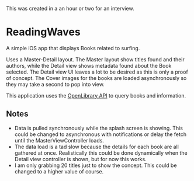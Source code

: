 This was created in a an hour or two for an interview. 

# ReadingWaves

A simple iOS app that displays Books related to surfing.

Uses a Master-Detail layout. The Master layout show titles found and their authors, while the Detail view shows metadata found about the Book selected. The Detail view UI leaves a lot to be desired as this is only a proof of concept. The Cover images for the books are loaded asynchronously so they may take a second to pop into view. 

This application uses the [OpenLibrary API](https://openlibrary.org/developers/api) to query books and information. 

## Notes

* Data is pulled synchronously while the splash screen is showing. This could be changed to asynchronous with notifications or delay the fetch until the MasterViewController loads. 
* The data load is a tad slow because the details for each book are all gathered at once. Realistically this could be done dynamically when the Detail view controller is shown, but for now this works. 
* I am only grabbing 20 titles just to show the concept. This could be changed to a higher value of course. 
